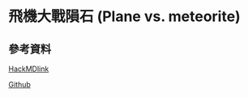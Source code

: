 # 飛機大戰隕石 (Plane vs. meteorite)
## 參考資料

[HackMDlink](https://hackmd.io/@Andy8787/rJKJUDm4Y/edit)

[Github](https://github.com/Andy87877/Pygame-Plane-Vs-Meteorite)

